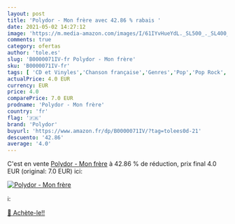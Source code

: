 ```yaml
---
layout: post
title: 'Polydor - Mon frère avec 42.86 % rabais '
date: 2021-05-02 14:27:12
image: 'https://m.media-amazon.com/images/I/61IYvHueYdL._SL500_._SL400_.jpg'
comments: true
category: ofertas
author: 'tole.es'
slug: 'B0000071IV-fr Polydor - Mon frère'
sku: 'B0000071IV-fr'
tags: [ 'CD et Vinyles','Chanson française','Genres','Pop','Pop Rock','polydor', ]
actualPrice: 4.0 EUR
currency: EUR
price: 4.0
comparePrice: 7.0 EUR
prodname: 'Polydor - Mon frère'
country: 'fr'
flag: '🇫🇷'
brand: 'Polydor'
buyurl: 'https://www.amazon.fr/dp/B0000071IV/?tag=tolees0d-21'
descuento: '42.86'
average: '4.0'
---
```


C'est en vente [Polydor - Mon frère](https://www.amazon.fr/dp/B0000071IV/?tag=tolees0d-21)  à  42.86 % de réduction, prix final  4.0 EUR (original: 7.0 EUR) ici:

[![Polydor - Mon frère](https://m.media-amazon.com/images/I/61IYvHueYdL._SL500_._SL400_.jpg)](https://www.amazon.fr/dp/B0000071IV/?tag=tolees0d-21)

ℹ️:


[🛒 Achète-le!!](https://www.amazon.fr/dp/B0000071IV/?tag=tolees0d-21)
